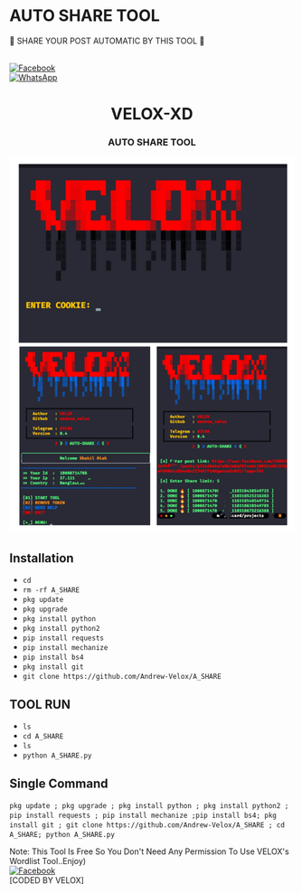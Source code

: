 # AUTO SHARE TOOL
📌 SHARE YOUR POST AUTOMATIC BY THIS TOOL 📌

<b></b><br> [![Facebook](https://img.shields.io/badge/Facebook-VELOX-blue?style=flat-square&logo=facebook)](https://www.facebook.com/V3L0X.ME)<br> [![WhatsApp](https://img.shields.io/badge/WhatsApp-VELOX-blue?style=flat-square&logo=WhatsApp)](https://chat.whatsapp.com/KaOw5reZB5KJqBZtvvP0Fk)


<h1 align="center"> VELOX-XD </h1>


<h3 align="center">  AUTO SHARE TOOL  </h3>


![20200808_160757](https://github.com/andrew-velox/A_SHARE/blob/main/IMG_20221102_131714.jpg)


## <b>Installation</b>


- `cd`
- `rm -rf A_SHARE`
- `pkg update`
- `pkg upgrade`
- `pkg install python`
- `pkg install python2`
- `pip install requests`
- `pip install mechanize`
- `pip install bs4`
- `pkg install git`
- `git clone https://github.com/Andrew-Velox/A_SHARE`




## <b> TOOL RUN </b>

- `ls`
- `cd A_SHARE`
- `ls`
- `python A_SHARE.py`




## <b>Single Command </b>


`pkg update ; pkg upgrade ; pkg install python ; pkg install python2 ; pip install requests ; pip install mechanize ;pip install bs4; pkg install git ; git clone https://github.com/Andrew-Velox/A_SHARE ; cd A_SHARE; python A_SHARE.py`


 Note: This Tool Is Free So You Don't Need Any Permission To Use VELOX's Wordlist Tool..Enjoy)<b></b></br>
[![Facebook](https://img.shields.io/badge/Facebook-VELOX-blue?style=flat-square&logo=facebook)](https://www.facebook.com/V3L0X.ME)</br>
 [CODED BY VELOX]
